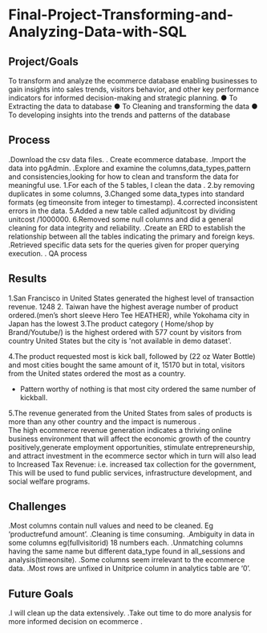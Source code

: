 # Final-Project-Transforming-and-Analyzing-Data-with-SQL

## Project/Goals
To transform and analyze the ecommerce database  enabling businesses to gain insights into sales trends, visitors behavior, and other key performance indicators for informed decision-making and strategic planning. 
●	To Extracting the data to database 
●	To Cleaning and transforming the data
●	To developing insights into the trends  and patterns of the database

## Process
.Download the csv data files.
. Create ecommerce database.
.Import the data into pgAdmin.
.Explore and examine the columns,data_types,pattern and consistencies,looking for how to clean and transform the data for meaningful use.
    1.For each of the 5 tables, I clean the data .
    2.by removing duplicates in some columns,
    3.Changed  some data_types into standard formats (eg timeonsite from integer to timestamp).
    4.corrected inconsistent errors in the data.
    5.Added a new table called  adjunitcost by  dividing unitcost /1000000.
     6.Removed some null columns and did a general cleaning for data integrity and reliability.
.Create an ERD to establish the relationship between all the tables indicating the primary and foreign keys. 
.Retrieved specific data sets for the queries given  for proper querying execution.
. QA process


## Results
1.San Francisco in United States generated the highest level of transaction revenue. 1248
2. Taiwan have the highest average number  of product ordered.(men’s short sleeve Hero Tee HEATHER), while Yokohama city in Japan has the lowest
3.The product category (  Home/shop by Brand/Youtube/) is the highest   ordered with 577 count by visitors from country United States but the  city is 'not available  in demo dataset'.
 
4.The product requested most is  kick ball, followed by (22 oz Water Bottle) and most cities bought the same amount of it, 15170 but in total, visitors from the United states ordered the most as a country.
-	Pattern worthy of nothing is that most city ordered the same number of kickball.

5.The revenue generated from the United States from sales of products is more than any other country and the impact is numerous .  
The  high ecommerce revenue generation  indicates a thriving  online business environment that will affect the economic growth of the country positively,generate employment opportunities, stimulate entrepreneurship, and attract investment in the ecommerce sector which in turn will also lead to Increased Tax Revenue: i.e. increased tax collection for the government, This will be used  to fund public services, infrastructure development, and social welfare programs.

## Challenges 
.Most columns  contain null values and need to be cleaned. Eg ‘productrefund amount’.
.Cleaning is time consuming.
.Ambiguity in data in some columns eg(fullvisitorid) 18 numbers each.
.Unmatching columns having the same name but different data_type found in all_sessions and analysis(timeonsite).
.Some columns seem irrelevant to the ecommerce data. 
.Most rows are unfixed in Unitprice column in analytics table are ‘0’.


## Future Goals
.I will clean up the data extensively.
.Take out time to do more analysis  for more informed decision on ecommerce .


